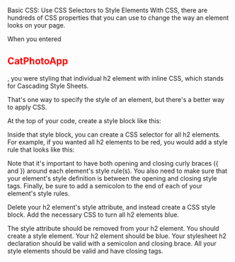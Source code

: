 Basic CSS: Use CSS Selectors to Style Elements
With CSS, there are hundreds of CSS properties that you can use to change the way an element looks on your page.

When you entered <h2 style="color: red;">CatPhotoApp</h2>, you were styling that individual h2 element with inline CSS, which stands for Cascading Style Sheets.

That's one way to specify the style of an element, but there's a better way to apply CSS.

At the top of your code, create a style block like this:

<style>
</style>
Inside that style block, you can create a CSS selector for all h2 elements. For example, if you wanted all h2 elements to be red, you would add a style rule that looks like this:

<style>
  h2 {
    color: red;
  }
</style>
Note that it's important to have both opening and closing curly braces ({ and }) around each element's style rule(s). You also need to make sure that your element's style definition is between the opening and closing style tags. Finally, be sure to add a semicolon to the end of each of your element's style rules.

Delete your h2 element's style attribute, and instead create a CSS style block. Add the necessary CSS to turn all h2 elements blue.



The style attribute should be removed from your h2 element.
You should create a style element.
Your h2 element should be blue.
Your stylesheet h2 declaration should be valid with a semicolon and closing brace.
All your style elements should be valid and have closing tags.